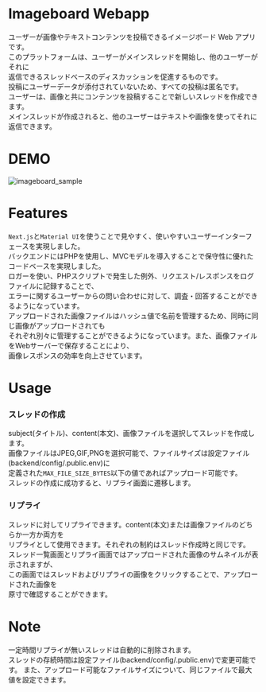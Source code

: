 # Imageboard Webapp

ユーザーが画像やテキストコンテンツを投稿できるイメージボード Web アプリです。<br>
このプラットフォームは、ユーザーがメインスレッドを開始し、他のユーザーがそれに<br>
返信できるスレッドベースのディスカッションを促進するものです。<br>
投稿にユーザーデータが添付されていないため、すべての投稿は匿名です。<br>
ユーザーは、画像と共にコンテンツを投稿することで新しいスレッドを作成できます。<br>
メインスレッドが作成されると、他のユーザーはテキストや画像を使ってそれに返信できます。

# DEMO

![imageboard_sample](https://github.com/haru864/ImageboardWebapp/assets/45516420/c5779c67-75a8-4b5a-929d-a0cf88cf6f00)

# Features

```Next.js```と```Material UI```を使うことで見やすく、使いやすいユーザーインターフェースを実現しました。<br>
バックエンドにはPHPを使用し、MVCモデルを導入することで保守性に優れたコードベースを実現しました。<br>
ロガーを使い、PHPスクリプトで発生した例外、リクエスト/レスポンスをログファイルに記録することで、<br>
エラーに関するユーザーからの問い合わせに対して、調査・回答することができるようになっています。<br>
アップロードされた画像ファイルはハッシュ値で名前を管理するため、同時に同じ画像がアップロードされても<br>
それぞれ別々に管理することができるようになっています。また、画像ファイルをWebサーバーで保存することにより、<br>
画像レスポンスの効率を向上させています。

# Usage

### スレッドの作成

subject(タイトル)、content(本文)、画像ファイルを選択してスレッドを作成します。<br>
画像ファイルはJPEG,GIF,PNGを選択可能で、ファイルサイズは設定ファイル(backend/config/.public.env)に<br>
定義された```MAX_FILE_SIZE_BYTES```以下の値であればアップロード可能です。<br>
スレッドの作成に成功すると、リプライ画面に遷移します。

### リプライ

スレッドに対してリプライできます。content(本文)または画像ファイルのどちらか一方か両方を<br>
リプライとして使用できます。それぞれの制約はスレッド作成時と同じです。<br>
スレッド一覧画面とリプライ画面ではアップロードされた画像のサムネイルが表示されますが、<br>
この画面ではスレッドおよびリプライの画像をクリックすることで、アップロードされた画像を<br>
原寸で確認することができます。

# Note

一定時間リプライが無いスレッドは自動的に削除されます。<br>
スレッドの存続時間は設定ファイル(backend/config/.public.env)で変更可能です。
また、アップロード可能なファイルサイズについて、同じファイルで最大値を設定できます。

